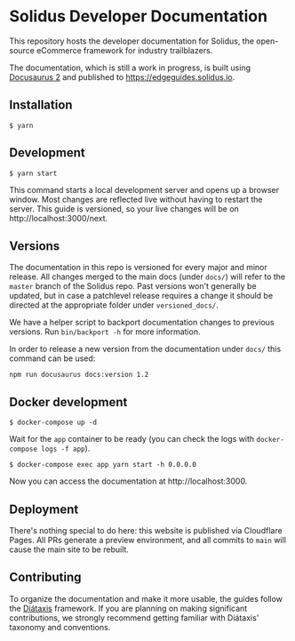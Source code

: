 # Solidus Developer Documentation

This repository hosts the developer documentation for Solidus, the open-source eCommerce framework for industry
trailblazers.

The documentation, which is still a work in progress, is built using [Docusaurus 2](https://docusaurus.io/) and
published to https://edgeguides.solidus.io.

## Installation

```
$ yarn
```

## Development

```
$ yarn start
```

This command starts a local development server and opens up a browser window. Most changes are reflected live without
having to restart the server. This guide is versioned, so your live changes will be on http://localhost:3000/next.

## Versions

The documentation in this repo is versioned for every major and minor release.
All changes merged to the main docs (under `docs/`) will refer to the `master` branch of the Solidus repo.
Past versions won't generally be updated, but in case a patchlevel release requires a change it should be directed at the appropriate folder under `versioned_docs/`.

We have a helper script to backport documentation changes to previous versions. Run `bin/backport -h` for more information.

In order to release a new version from the documentation under `docs/` this command can be used:

```
npm run docusaurus docs:version 1.2
```

## Docker development

```
$ docker-compose up -d
```

Wait for the `app` container to be ready (you can check the logs with `docker-compose logs -f app`).

```
$ docker-compose exec app yarn start -h 0.0.0.0
```

Now you can access the documentation at http://localhost:3000.

## Deployment

There's nothing special to do here: this website is published via Cloudflare Pages. All PRs generate a preview
environment, and all commits to `main` will cause the main site to be rebuilt.

## Contributing

To organize the documentation and make it more usable, the guides follow the [Diátaxis](https://diataxis.fr/)
framework. If you are planning on making significant contributions, we strongly recommend getting familiar
with Diátaxis' taxonomy and conventions.
